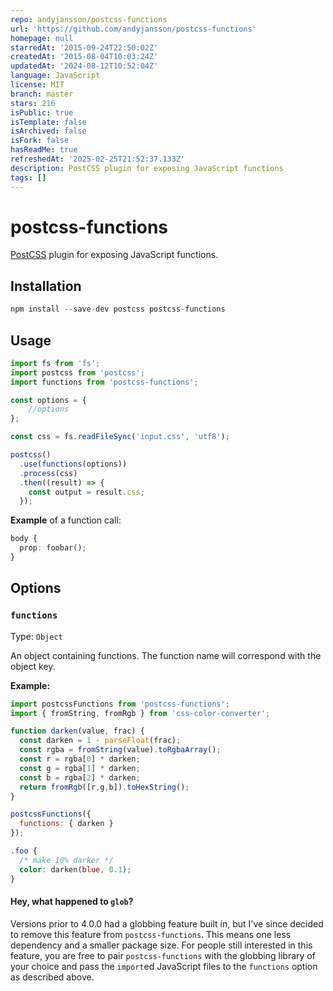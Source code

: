 ```yaml
---
repo: andyjansson/postcss-functions
url: 'https://github.com/andyjansson/postcss-functions'
homepage: null
starredAt: '2015-09-24T22:50:02Z'
createdAt: '2015-08-04T10:03:24Z'
updatedAt: '2024-08-12T10:52:04Z'
language: JavaScript
license: MIT
branch: master
stars: 216
isPublic: true
isTemplate: false
isArchived: false
isFork: false
hasReadMe: true
refreshedAt: '2025-02-25T21:52:37.133Z'
description: PostCSS plugin for exposing JavaScript functions
tags: []
---
```


# postcss-functions

[PostCSS] plugin for exposing JavaScript functions.

[PostCSS]: https://github.com/postcss/postcss

## Installation

```js
npm install --save-dev postcss postcss-functions
```

## Usage

```js
import fs from 'fs';
import postcss from 'postcss';
import functions from 'postcss-functions';

const options = {
	//options
};

const css = fs.readFileSync('input.css', 'utf8');

postcss()
  .use(functions(options))
  .process(css)
  .then((result) => {
    const output = result.css;
  });
```

**Example** of a function call:

```css
body {
  prop: foobar();
}
```

## Options

### `functions`

Type: `Object`

An object containing functions. The function name will correspond with the object key.

**Example:**

```js
import postcssFunctions from 'postcss-functions';
import { fromString, fromRgb } from 'css-color-converter';
```

```js
function darken(value, frac) {
  const darken = 1 - parseFloat(frac);
  const rgba = fromString(value).toRgbaArray();
  const r = rgba[0] * darken;
  const g = rgba[1] * darken;
  const b = rgba[2] * darken;
  return fromRgb([r,g,b]).toHexString();
}
```

```js
postcssFunctions({
  functions: { darken }
});
```

```css
.foo {
  /* make 10% darker */
  color: darken(blue, 0.1);
}
```

#### Hey, what happened to `glob`?

Versions prior to 4.0.0 had a globbing feature built in, but I've since decided to remove this feature from `postcss-functions`. This means one less dependency and a smaller package size. For people still interested in this feature, you are free to pair `postcss-functions` with the globbing library of your choice and pass the `import`ed JavaScript files to the `functions` option as described above. 
